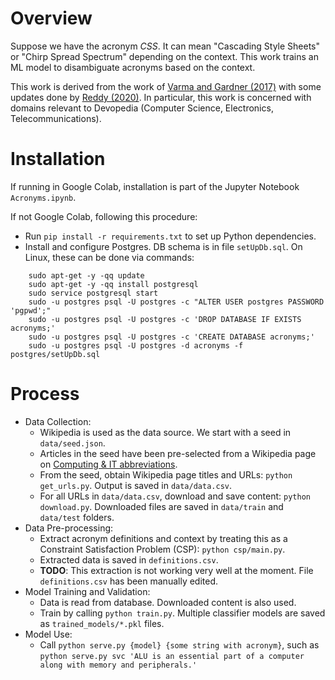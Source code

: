# Overview

Suppose we have the acronym _CSS_. It can mean "Cascading Style Sheets" or "Chirp Spread Spectrum" depending on the context. This work trains an ML model to disambiguate acronyms based on the context.

This work is derived from the work of [Varma and Gardner (2017)](https://github.com/maya124/AcronymLookup) with some updates done by [Reddy (2020)](https://github.com/teja0508/AcronymLookup). In particular, this work is concerned with domains relevant to Devopedia (Computer Science, Electronics, Telecommunications).


# Installation

If running in Google Colab, installation is part of the Jupyter Notebook `Acronyms.ipynb`.

If not Google Colab, following this procedure:
- Run `pip install -r requirements.txt` to set up Python dependencies.
- Install and configure Postgres. DB schema is in file `setUpDb.sql`. On Linux, these can be done via commands:
```
    sudo apt-get -y -qq update
    sudo apt-get -y -qq install postgresql
    sudo service postgresql start
    sudo -u postgres psql -U postgres -c "ALTER USER postgres PASSWORD 'pgpwd';"
    sudo -u postgres psql -U postgres -c 'DROP DATABASE IF EXISTS acronyms;'
    sudo -u postgres psql -U postgres -c 'CREATE DATABASE acronyms;'
    sudo -u postgres psql -U postgres -d acronyms -f postgres/setUpDb.sql
```


# Process

- Data Collection:
    - Wikipedia is used as the data source. We start with a seed in `data/seed.json`.
    - Articles in the seed have been pre-selected from a Wikipedia page on [Computing & IT abbreviations](https://en.wikipedia.org/wiki/List_of_computing_and_IT_abbreviations).
    - From the seed, obtain Wikipedia page titles and URLs: `python get_urls.py`. Output is saved in `data/data.csv`.
    - For all URLs in `data/data.csv`, download and save content: `python download.py`. Downloaded files are saved in `data/train` and `data/test` folders.
- Data Pre-processing:
    - Extract acronym definitions and context by treating this as a Constraint Satisfaction Problem (CSP): `python csp/main.py`. 
    - Extracted data is saved in `definitions.csv`.
    - **TODO**: This extraction is not working very well at the moment. File `definitions.csv` has been manually edited.
- Model Training and Validation:
    - Data is read from database. Downloaded content is also used.
    - Train by calling `python train.py`. Multiple classifier models are saved as `trained_models/*.pkl` files.
- Model Use:
    - Call `python serve.py {model} {some string with acronym}`, such as `python serve.py svc 'ALU is an essential part of a computer along with memory and peripherals.'`
